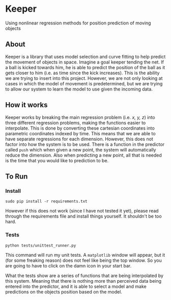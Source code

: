 Keeper
======

Using nonlinear regression methods for position prediction of moving objects

## About
Keeper is a library that uses model selection and curve fitting to help predict the movement of objects in space. Imagine a goal keeper tending the net. If a ball is kicked towards him, he is able to predict the position of the ball as it gets closer to him (i.e. as time since the kick increases). This is the ability we are trying to insert into this project. However, we are not only looking at cases in which the model of movement is predetermined, but we are trying to allow our system to learn the model to use given the incoming data.

## How it works
Keeper works by breaking the main regression problem (i.e. *x, y, z*) into three different regression problems, making the functions easier to interpolate. This is done by converting these cartesian coordinates into parametric coordinates indexed by time. This means that we are able to have separate regressions for each dimension. However, this does not factor into how the system is to be used. There is a function in the predictor called `push` which when given a new point, the system will automatically reduce the dimension. Also when predicting a new point, all that is needed is the time that you would like to prediction to be.

## To Run

### Install

    sudo pip install -r requirements.txt

However if this does not work (since I have not tested it yet), please read through the requirements file and install things yourself. It shouldn't be too hard.

### Tests

	python tests/unittest_runner.py

This command will run my unit tests. A `matplotlib` window will appear, but it (for some freaking reason) does not feel like being the top window. So you are going to have to click on the damn icon in your start bar.

What the tests show are a series of functions that are being interpolated by this system. Meaning that there is nothing more than perceived data being entered into the predictor, and it is able to select a model and make predictions on the objects position based on the model.